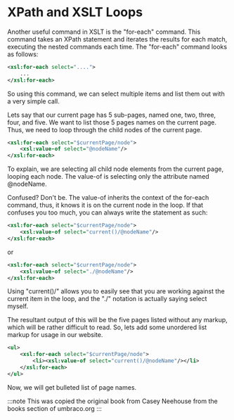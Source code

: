 # XPath and XSLT Loops

Another useful command in XSLT is the "for-each" command.  This command takes an XPath statement and iterates the results for each match, executing the nested commands each time.  The "for-each" command looks as follows:

```xml
<xsl:for-each select="....">
    ...
</xsl:for-each>
```

So using this command, we can select multiple items and list them out with a very simple call.

Lets say that our current page has 5 sub-pages, named one, two, three, four, and five.  We want to list those 5 pages names on the current page.  Thus, we need to loop through the child nodes of the current page.

```xml
<xsl:for-each select="$currentPage/node">
    <xsl:value-of select="@nodeName"/>
</xsl:for-each>
```

To explain, we are selecting all child node elements from the current page, looping each node.  The value-of is selecting only the attribute named @nodeName.

Confused?  Don't be. The value-of inherits the context of the for-each command, thus, it knows it is on the current node in the loop.  If that confuses you too much, you can always write the statement as such:

```xml
<xsl:for-each select="$currentPage/node">
    <xsl:value-of select="current()/@nodeName"/>
</xsl:for-each>
```
	
or

```xml
<xsl:for-each select="$currentPage/node">
    <xsl:value-of select="./@nodeName"/>
</xsl:for-each>
```

Using "current()/" allows you to easily see that you are working against the current item in the loop, and the "./" notation is actually saying select myself.

The resultant output of this will be the five pages listed without any markup, which will be rather difficult to read.  So, lets add some unordered list markup for usage in our website.

```xml
<ul>
    <xsl:for-each select="$currentPage/node">
        <li><xsl:value-of select="current()/@nodeName"/></li>
    </xsl:for-each>
</ul>
```
	
Now, we will get bulleted list of page names.

:::note
This was copied the original book from Casey Neehouse from the books section of umbraco.org
:::
